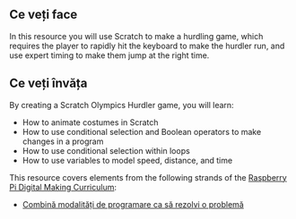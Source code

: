 ## Ce veți face

In this resource you will use Scratch to make a hurdling game, which requires the player to rapidly hit the keyboard to make the hurdler run, and use expert timing to make them jump at the right time.

## Ce veți învăța

By creating a Scratch Olympics Hurdler game, you will learn:

- How to animate costumes in Scratch
- How to use conditional selection and Boolean operators to make changes in a program
- How to use conditional selection within loops
- How to use variables to model speed, distance, and time

This resource covers elements from the following strands of the [Raspberry Pi Digital Making Curriculum](https://www.raspberrypi.org/curriculum/):

- [Combină modalități de programare ca să rezolvi o problemă](https://www.raspberrypi.org/curriculum/programming/builder)
